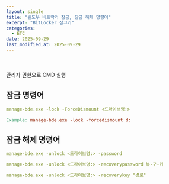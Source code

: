 ```yaml
---
layout: single
title: "윈도우 비트락커 잠금, 잠금 해제 명령어"
excerpt: "BitLocker 잠그기"
categories:
  - ETC
date: 2025-09-29
last_modified_at: 2025-09-29
---
```

<br>
<br>
관리자 권한으로 CMD 실행<br>

## 잠금 명령어 

```yaml
manage-bde.exe -lock -ForceDismount <드라이브명:>
```

```makefile
Example: manage-bde.exe -lock -forcedismount d:
```

## 잠금 해제 명령어

```yaml
manage-bde.exe -unlock <드라이브명:> -password
```

```yaml
manage-bde.exe -unlock <드라이브명:> -recoverypassword 복-구-키
```

```yaml
manage-bde.exe -unlock <드라이브명:> -recoverykey "경로"
```

